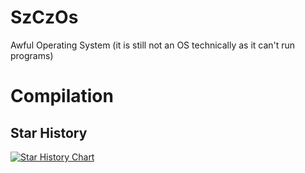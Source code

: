 # SzCzOs
 Awful Operating System (it is still not an OS technically as it can't run programs)

# Compilation

## Star History

<a href="https://www.star-history.com/#SzChurros/SzCzOs&Date">
 <picture>
   <source media="(prefers-color-scheme: dark)" srcset="https://api.star-history.com/svg?repos=SzChurros/SzCzOs&type=Date&theme=dark" />
   <source media="(prefers-color-scheme: light)" srcset="https://api.star-history.com/svg?repos=SzChurros/SzCzOs&type=Date" />
   <img alt="Star History Chart" src="https://api.star-history.com/svg?repos=SzChurros/SzCzOs&type=Date" />
 </picture>
</a>
